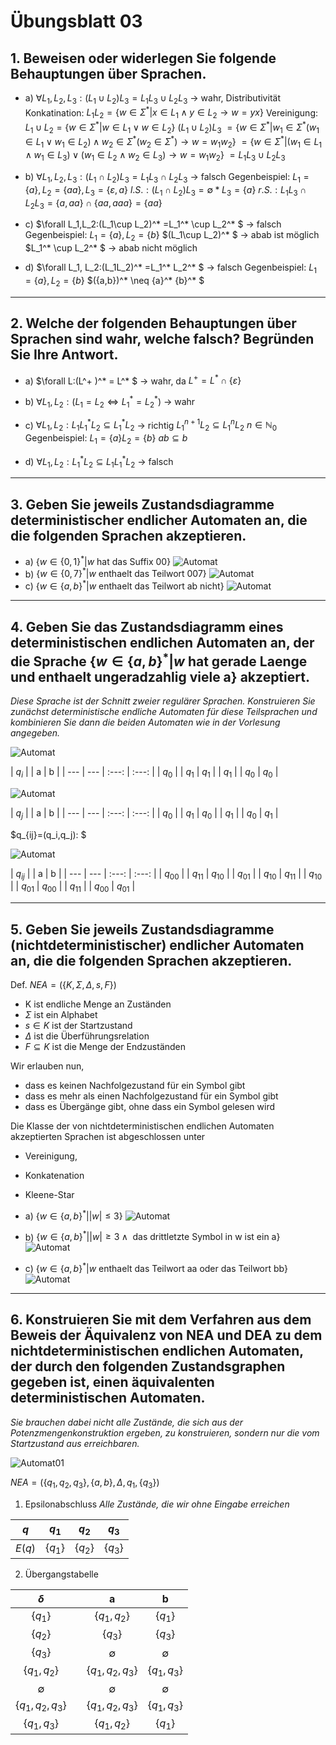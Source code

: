 # Übungsblatt 03
## 1. Beweisen oder widerlegen Sie folgende Behauptungen über Sprachen.

* a) $\forall L_1,L_2,L_3:(L_1 \cup L_2)L_3=L_1L_3\cup L_2L_3$
-> wahr, Distributivität
Konkatination: $L_1L_2=\{w \in \Sigma^* | x\in L_1 \land y\in L_2 \rightarrow w=yx\}$
Vereinigung: $L_1 \cup L_2=\{w \in \Sigma^* | w\in L_1 \lor w\in L_2\}$
$(L_1\cup L_2)L_3$
$=\{w\in \Sigma^* | w_1\in \Sigma^* (w_1\in L_1 \lor w_1 \in L_2)\land w_2\in \Sigma^* (w_2 \in \Sigma^* )\rightarrow w=w_1w_2\}$
$=\{w\in \Sigma^* | (w_1\in L_1 \land w_1\in L_3) \lor (w_1 \in L_2 \land w_2 \in L_3)\rightarrow w=w_1w_2\}$
$=L_1L_3\cup L_2L_3$

* b) $\forall L_1,L_2,L_3:(L_1\cap L_2)L_3=L_1L_3\cap L_2L_3$
-> falsch
Gegenbeispiel:
$L_1=\{a\},L_2=\{aa\},L_3=\{\varepsilon, a\}$
$l.S.:(L_1\cap L_2)L_3=\emptyset * L_3=\{a\}$
$r.S.:L_1L_3\cap L_2L_3=\{a,aa\}\cap \{aa,aaa\}=\{aa\}$
* c) $\forall L_1,L_2:(L_1\cup L_2)^* =L_1^* \cup L_2^* $
-> falsch
Gegenbeispiel:
$L_1=\{a\},L_2=\{b\}$
$(L_1\cup L_2)^* $ -> abab ist möglich
$L_1^* \cup L_2^* $ -> abab nicht möglich
* d) $\forall L_1, L_2:(L_1L_2)^* =L_1^* L_2^* $
-> falsch
Gegenbeispiel:
$L_1=\{a\},L_2=\{b\}$
$(\{a,b\})^* \neq \{a\}^* \{b\}^* $

---

## 2. Welche der folgenden Behauptungen über Sprachen sind wahr, welche falsch? Begründen Sie Ihre Antwort.
* a) $\forall L:(L^+ )^* = L^* $
-> wahr, da $L^+ = L^* \cap \{\varepsilon \}$

* b) $\forall L_1,L_2 : (L_1 =L_2 \Leftrightarrow L_1^* =L_2^* )$
-> wahr
* c) $\forall L_1, L_2 : L_1L_1^* L_2 \subseteq L_1^* L_2$
-> richtig
$L_1^{n+1}L_2\subseteq L_1^nL_2$ $n\in \mathbb{N}_0$
Gegenbeispiel:
$L_1=\{a\} L_2=\{b\}$
$ab\subseteq b$
* d) $\forall L_1, L_2 : L_1^* L_2 \subseteq L_1L_1^* L_2$
-> falsch

---

## 3. Geben Sie jeweils Zustandsdiagramme deterministischer endlicher Automaten an, die die folgenden Sprachen akzeptieren.
* a) $\{w\in \{0,1\}^* | w\text{ hat das Suffix } 00\}$
![Automat](Automat3a.png)
* b) $\{w \in \{0, 7\}^* | w \text{ enthaelt das Teilwort } 007\}$
![Automat](Automat3b.png)
* c) $\{w \in \{a, b\}^* | w \text{ enthaelt das Teilwort ab nicht}\}$
![Automat](Automat3c.png)

---

## 4. Geben Sie das Zustandsdiagramm eines deterministischen endlichen Automaten an, der die Sprache $\{w \in \{a, b\}^* | w \text{ hat gerade Laenge und enthaelt ungeradzahlig viele a}\}$ akzeptiert.
*Diese Sprache ist der Schnitt zweier regulärer Sprachen. Konstruieren Sie zunächst deterministische endliche Automaten für diese Teilsprachen und kombinieren Sie dann die beiden Automaten wie in der Vorlesung angegeben.*

![Automat](Automat4_1.png)

| $q_i$ | | a | b |
| --- | --- | :---: | :---: |
| $q_0$ | | $q_1$ | $q_1$ |
| $q_1$ | | $q_0$ | $q_0$ |


![Automat](Automat4_2.png)

| $q_j$ | | a | b |
| --- | --- | :---: | :---: |
| $q_0$ | | $q_1$ | $q_0$ |
| $q_1$ | | $q_0$ | $q_1$ |

$q_{ij}=(q_i,q_j): $

![Automat](Automat4_3.png)

| $q_{ij}$ | | a | b |
| --- | --- | :---: | :---: |
| $q_{00}$ | | $q_{11}$ | $q_{10}$ |
| $q_{01}$ | | $q_{10}$ | $q_{11}$ |
| $q_{10}$ | | $q_{01}$ | $q_{00}$ |
| $q_{11}$ | | $q_{00}$ | $q_{01}$ |

---

## 5. Geben Sie jeweils Zustandsdiagramme (nichtdeterministischer) endlicher Automaten an, die die folgenden Sprachen akzeptieren.

Def. $NEA=(\{K,\Sigma , \Delta , s,F\})$
* K ist endliche Menge an Zuständen
* $\Sigma$ ist ein Alphabet
* $s \in K$ ist der Startzustand
* $\Delta$ ist die Überführungsrelation
* $F \subseteq K$ ist die Menge der Endzuständen

Wir erlauben nun,
* dass es keinen Nachfolgezustand für ein Symbol gibt
* dass es mehr als einen Nachfolgezustand für ein Symbol gibt
* dass es Übergänge gibt, ohne dass ein Symbol gelesen wird


Die Klasse der von nichtdeterministischen endlichen Automaten akzeptierten Sprachen ist abgeschlossen unter
* Vereinigung,
* Konkatenation
* Kleene-Star


* a) $\{w\in \{a,b\}^* ||w|\leq 3\}$
![Automat](Automat5a.png)
* b) $\{w \in \{a,b\}^* | |w| \geq 3 \land \text{ das drittletzte Symbol in w ist ein a}\}$
![Automat](Automat5b.png)
* c) $\{w \in \{a, b\}^* | w \text{ enthaelt das Teilwort aa oder das Teilwort bb}\}$
![Automat](Automat5c.png)

---

## 6. Konstruieren Sie mit dem Verfahren aus dem Beweis der Äquivalenz von NEA und DEA zu dem nichtdeterministischen endlichen Automaten, der durch den folgenden Zustandsgraphen gegeben ist, einen äquivalenten deterministischen Automaten.
*Sie brauchen dabei nicht alle Zustände, die sich aus der Potenzmengenkonstruktion ergeben, zu konstruieren, sondern nur die vom Startzustand aus erreichbaren.*

![Automat01](Automat01.png)

$NEA=(\{q_1,q_2,q_3\},\{a,b\},\Delta ,q_1,\{q_3\})$

1. Epsilonabschluss
*Alle Zustände, die wir ohne Eingabe erreichen*

| $q$ | $q_1$ | $q_2$ | $q_3$ |
| :------: | :---: | :---: | :---: |
| $E(q)$ | $\{q_1\}$ | $\{q_2\}$ | $\{q_3\}$ |

2. Übergangstabelle

| $\delta$ |   | a | b |
| :------: | :---: | :---: | :---: |
| $\{q_1\}$ |   | $\{q_1,q_2\}$ | $\{q_1\}$ |
| $\{q_2\}$ |   | $\{q_3\}$ | $\{q_3\}$ |
| $\{q_3\}$ |   | $\emptyset$ | $\emptyset$ |
| $\{q_1,q_2\}$ |   | $\{q_1,q_2,q_3\}$ | $\{q_1,q_3\}$ |
| $\emptyset$ |   | $\emptyset$ | $\emptyset$ |
| $\{q_1,q_2,q_3\}$ |   | $\{q_1,q_2,q_3\}$ | $\{q_1,q_3\}$ |
| $\{q_1,q_3\}$ |   | $\{q_1,q_2\}$ | $\{q_1\}$ |
